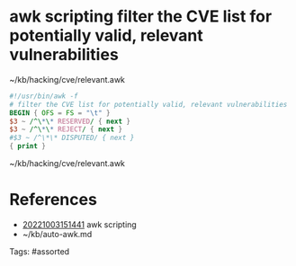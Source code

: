 # awk scripting filter the CVE list for potentially valid, relevant vulnerabilities
~/kb/hacking/cve/relevant.awk
```awk
#!/usr/bin/awk -f
# filter the CVE list for potentially valid, relevant vulnerabilities
BEGIN { OFS = FS = "\t" }
$3 ~ /^\*\* RESERVED/ { next }
$3 ~ /^\*\* REJECT/ { next }
#$3 ~ /^\*\* DISPUTED/ { next }
{ print }
```

~/kb/hacking/cve/relevant.awk
# References
- [20221003151441](/zet/20221003151441/) awk scripting
- ~/kb/auto-awk.md

Tags:
    #assorted

